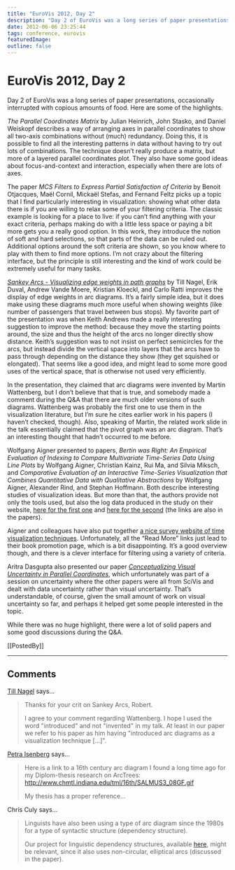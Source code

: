 ```yaml
---
title: "EuroVis 2012, Day 2"
description: "Day 2 of EuroVis was a long series of paper presentations, occasionally interrupted with copious amounts of food. Here are some of the highlights."
date: 2012-06-06 23:25:44
tags: conference, eurovis
featuredImage: 
outline: false
---
```


# EuroVis 2012, Day 2

Day 2 of EuroVis was a long series of paper presentations, occasionally interrupted with copious amounts of food. Here are some of the highlights.

<em>The Parallel Coordinates Matrix</em> by Julian Heinrich, John Stasko, and Daniel Weiskopf describes a way of arranging axes in parallel coordinates to show all two-axis combinations without (much) redundancy. Doing this, it is possible to find all the interesting patterns in data without having to try out lots of combinations. The technique doesn’t really produce a matrix, but more of a layered parallel coordinates plot. They also have some good ideas about focus-and-context and interaction, especially when there are lots of axes.

The paper <em>MCS Filters to Express Partial Satisfaction of Criteria</em> by Benoit Otjacques, Maël Cornil, Mickaël Stefas, and Fernand Feltz picks up a topic that I find particularly interesting in visualization: showing what other data there is if you are willing to relax some of your filtering criteria. The classic example is looking for a place to live: if you can’t find anything with your exact criteria, perhaps making do with a little less space or paying a bit more gets you a really good option. In this work, they introduce the notion of soft and hard selections, so that parts of the data can be ruled out. Additional options around the soft criteria are shown, so you know where to play with them to find more options. I’m not crazy about the filtering interface, but the principle is still interesting and the kind of work could be extremely useful for many tasks.

<a href="http://tillnagel.com/publications/"><em>Sankey Arcs - Visualizing edge weights in path graphs</em></a> by Till Nagel, Erik Duval, Andrew Vande Moere, Kristian Kloeckl, and Carlo Ratti improves the display of edge weights in arc diagrams. It’s a fairly simple idea, but it does make using these diagrams much more useful when showing weights (like number of passengers that travel between bus stops). My favorite part of the presentation was when Keith Andrews made a really interesting suggestion to improve the method: because they move the starting points around, the size and thus the height of the arcs no longer directly show distance. Keith’s suggestion was to not insist on perfect semicircles for the arcs, but instead divide the vertical space into layers that the arcs have to pass through depending on the distance they show (they get squished or elongated). That seems like a good idea, and might lead to some more good uses of the vertical space, that is otherwise not used very efficiently.

In the presentation, they claimed that arc diagrams were invented by Martin Wattenberg, but I don’t believe that that is true, and somebody made a comment during the Q&amp;A that there are much older versions of such diagrams. Wattenberg was probably the first one to use them in the visualization literature, but I’m sure he cites earlier work in his papers (I haven’t checked, though). Also, speaking of Martin, the related work slide in the talk essentially claimed that the pivot graph was an arc diagram. That’s an interesting thought that hadn’t occurred to me before.

Wolfgang Aigner presented to papers, <em>Bertin was Right: An Empirical Evaluation of Indexing to Compare Multivariate Time-Series Data Using Line Plots</em> by Wolfgang Aigner, Christian Kainz, Rui Ma, and Silvia Miksch, and <em>Comparative Evaluation of an Interactive Time-Series Visualization that Combines Quantitative Data with Qualitative Abstractions</em> by Wolfgang Aigner, Alexander Rind, and Stephan Hoffmann. Both describe interesting studies of visualization ideas. But more than that, the authors provide not only the tools used, but also the log data produced in the study on their website, <a href="http://ieg.ifs.tuwien.ac.at/research/bertin-was-right">here for the first one</a> and <a href="http://ieg.ifs.tuwien.ac.at/research/semtimezoom">here for the second</a> (the links are also in the papers).

Aigner and colleagues have also put together <a href="http://survey.timeviz.net/">a nice survey website of time visualization techniques</a>. Unfortunately, all the “Read More” links just lead to their book promotion page, which is a bit disappointing. It’s a good overview though, and there is a clever interface for filtering using a variety of criteria.

Aritra Dasgupta also presented our paper <em><a href="/papers/conceptualizing-visual-uncertainty-in-parallel-coordinates">Conceptualizing Visual Uncertainty in Parallel Coordinates</a></em>, which unfortunately was part of a session on uncertainty where the other papers were all from SciVis and dealt with data uncertainty rather than visual uncertainty. That’s understandable, of course, given the small amount of work on visual uncertainty so far, and perhaps it helped get some people interested in the topic.

While there was no huge highlight, there were a lot of solid papers and some good discussions during the Q&amp;A.

[[PostedBy]]

<aside class="comments">

---
## Comments

<a href="http://tillnagel.com" rel="nofollow noopener" target="_blank">Till Nagel</a> says…
>	Thanks for your crit on Sankey Arcs, Robert.
>	
>	I agree to your comment regarding Wattenberg. I hope I used the word "introduced" and not "invented" in my talk. At least in our paper we refer to his paper as him having "introduced arc diagrams as a visualization technique [...]".

<a href="http://www.aviz.fr/~isenberg" rel="nofollow noopener" target="_blank">Petra Isenberg</a> says…
>	Here is a link to a 16th century arc diagram I found a long time ago for my Diplom-thesis research on ArcTrees:
>	http://www.chmtl.indiana.edu/tml/16th/SALMUS3_08GF.gif
>	
>	My thesis has a proper reference...

Chris Culy says…
>	Linguists have also been using a type of arc diagram since the 1980s for a type of syntactic structure (dependency structure).
>	
>	Our project for linguistic dependency structures, available <a href="http://www.eurac.edu/en/research/institutes/multilingualism/Projects/LInfoVis/ExtendedLinguisticDependencyDiagrams.html" rel="nofollow">here</a>, might be relevant, since it also uses non-circular, elliptical arcs (discussed in the paper).

</aside>

